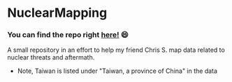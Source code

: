 # NuclearMapping
### You can find the repo right [here!](https://peaceful-dawn-93721.herokuapp.com/) :smile:
A small repository in an effort to help my friend Chris S. map data related to nuclear threats and aftermath.
* Note, Taiwan is listed under "Taiwan, a province of China" in the data

